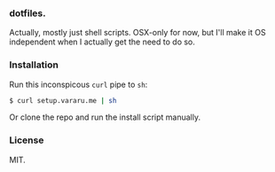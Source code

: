 ### dotfiles.

Actually, mostly just shell scripts. OSX-only for now, but I'll make it OS independent when I actually get the need to do so.

### Installation

Run this inconspicous `curl` pipe to `sh`:

```bash
$ curl setup.vararu.me | sh
```

Or clone the repo and run the install script manually.

### License

MIT.
